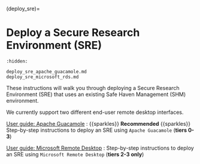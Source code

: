 (deploy_sre)=

# Deploy a Secure Research Environment (SRE)

```{toctree}
:hidden:

deploy_sre_apache_guacamole.md
deploy_sre_microsoft_rds.md
```

These instructions will walk you through deploying a Secure Research Environment (SRE) that uses an existing Safe Haven Management (SHM) environment.

We currently support two different end-user remote desktop interfaces.

[User guide: Apache Guacamole](deploy_sre_apache_guacamole.md)
: {{sparkles}} **Recommended** {{sparkles}} Step-by-step instructions to deploy an SRE using `Apache Guacamole` (**tiers 0-3**)

[User guide: Microsoft Remote Desktop](deploy_sre_microsoft_rds.md)
: Step-by-step instructions to deploy an SRE using `Microsoft Remote Desktop` (**tiers 2-3 only**)
